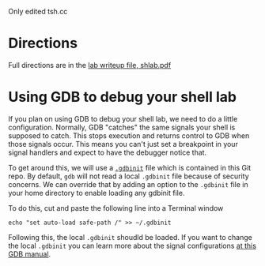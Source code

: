 Only edited tsh.cc 
# Directions

Full directions are in the [lab writeup file, shlab.pdf](shlab.pdf)

# Using GDB to debug your shell lab

If you plan on using GDB to debug your shell lab, we need to do a little configuration. Normally, GDB "catches" the same signals your shell is supposed to catch. This stops execution and returns control to GDB when those signals occur. This means you can't just set a breakpoint in your signal handlers and expect to have the debugger notice that. 

To get around this, we will use a [`.gdbinit`](.gdbinit) file which is contained in this Git repo. By default, `gdb` will not read a local `.gdbinit` file because of security concerns. We can override that by adding an option to the `.gdbinit` file in your home directory to enable loading any gdbinit file.

To do this, cut and paste the following line into a Terminal window

```
echo "set auto-load safe-path /" >> ~/.gdbinit
```

Following this, the local `.gdbinit` shoudld be loaded. If you want to change the local `.gdbinit` you can learn more about the signal configurations [at this GDB manual](https://sourceware.org/gdb/current/onlinedocs/gdb/Signals.html).
